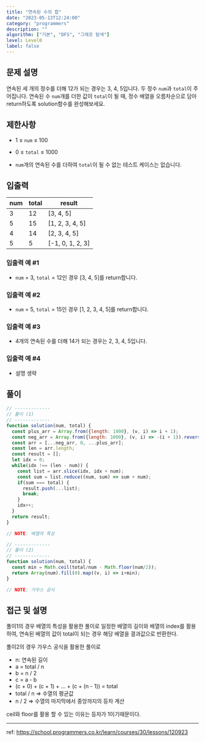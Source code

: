 ```yaml
---
title: "연속된 수의 합"
date: "2023-05-13T12:24:00"
category: "programmers"
description: ""
algorithm: ["기본", "DFS", "그래프 탐색"]
level: Level0
label: false
---
```


## 문제 설명

연속된 세 개의 정수를 더해 12가 되는 경우는 3, 4, 5입니다. 두 정수 `num`과 `total`이 주어집니다. 연속된 수 `num`개를 더한 값이 `total`이 될 때, 정수 배열을 오름차순으로 담아 return하도록 solution함수를 완성해보세요.

## 제한사항

- 1 ≤ `num` ≤ 100

- 0 ≤ `total` ≤ 1000

- `num`개의 연속된 수를 더하여 `total`이 될 수 없는 테스트 케이스는 없습니다.

## 입출력

| num | total | result           |
| --- | ----- | ---------------- |
| 3   | 12    | [3, 4, 5]        |
| 5   | 15    | [1, 2, 3, 4, 5]  |
| 4   | 14    | [2, 3, 4, 5]     |
| 5   | 5     | [-1, 0, 1, 2, 3] |

### 입출력 예 #1

- `num` = 3, `total` = 12인 경우 [3, 4, 5]를 return합니다.

### 입출력 예 #2

- `num` = 5, `total` = 15인 경우 [1, 2, 3, 4, 5]를 return합니다.

### 입출력 예 #3

- 4개의 연속된 수를 더해 14가 되는 경우는 2, 3, 4, 5입니다.

### 입출력 예 #4

- 설명 생략

## 풀이

```javascript
// -------------
// 풀이 (1)
// -------------
function solution(num, total) {
  const plus_arr = Array.from({length: 1000}, (v, i) => i + 1);
  const neg_arr = Array.from({length: 1000}, (v, i) => -(i + 1)).reverse();
  const arr = [...neg_arr, 0, ...plus_arr];
  const len = arr.length;
  const result = [];
  let idx = 0;
  while(idx !== (len - num)) {
    const list = arr.slice(idx, idx + num);
    const sum = list.reduce((num, sum) => sum + num);
    if(sum === total) {
      result.push(...list);
      break;
    }
    idx++;
  }
  return result;
}

// NOTE: 배열의 특성

// -------------
// 풀이 (2)
// -------------
function solution(num, total) {
  const min = Math.ceil(total/num - Math.floor(num/2));
  return Array(num).fill(0).map((v, i) => i+min);
}

// NOTE: 가우스 공식
```

## 접근 및 설명

풀이1의 경우 배열의 특성을 활용한 풀이로 일정한 배열의 길이와 배열의 index를 활용하여, 연속된 배열의 값이 total이 되는 경우 해당 배열을 결과값으로 반환한다.

풀이2의 경우 가우스 공식을 활용한 풀이로 
- n: 연속된 길이
- a = total / n
- b = n / 2
- c = a - b
- (c + 0) + (c + 1) + ... + (c + (n - 1)) = total
- total / n => 수열의 평균값 
- n / 2 => 수열의 마지막에서 중앙까지의 등차 계산

ceil와 floor를 활용 할 수 있는 이유는 등차가 1이기때문이다.

---

ref: https://school.programmers.co.kr/learn/courses/30/lessons/120923